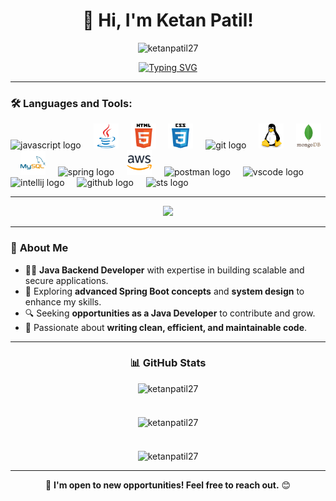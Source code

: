 <h1 align="center">👋 Hi, I'm Ketan Patil!</h1>
<p align="center"> 
  <img src="https://komarev.com/ghpvc/?username=ketanpatil27&label=Profile%20views&color=0e75b6&style=flat" alt="ketanpatil27" width="150" height="30"/> 
</p>

<p align="center">
  <a href="https://git.io/typing-svg">
    <img src="https://readme-typing-svg.herokuapp.com?font=Fira+Code&pause=1000&color=0ACFCF&width=600&lines=🚀+Passionate+Java+Backend+Developer;Spring+Boot+Enthusiast+%7C+Web+Developer;Java+Backend+Developer+%7C+Spring+Boot+%7C+Microservices;" alt="Typing SVG" />
  </a>
</p>

---

<h3 align="left">🛠️ Languages and Tools:</h3>


<div align="left">
  <img src="https://cdn.jsdelivr.net/gh/devicons/devicon/icons/javascript/javascript-original.svg" height="40" alt="javascript logo" />
  <img width="12" />
  <img src="https://raw.githubusercontent.com/devicons/devicon/master/icons/java/java-original.svg" height="40" alt="java logo" />
  <img width="12" />
  <img src="https://raw.githubusercontent.com/devicons/devicon/master/icons/html5/html5-original-wordmark.svg" height="40" alt="html5 logo" />
  <img width="12" />
  <img src="https://raw.githubusercontent.com/devicons/devicon/master/icons/css3/css3-original-wordmark.svg" height="40" alt="css3 logo" />
  <img width="12" />
  <img src="https://www.vectorlogo.zone/logos/git-scm/git-scm-icon.svg" height="40" alt="git logo" />
  <img width="12" />
  <img src="https://raw.githubusercontent.com/devicons/devicon/master/icons/linux/linux-original.svg" height="40" alt="linux logo" />
  <img width="12" />
  <img src="https://raw.githubusercontent.com/devicons/devicon/master/icons/mongodb/mongodb-original-wordmark.svg" height="40" alt="mongodb logo" />
  <img width="12" />
  <img src="https://raw.githubusercontent.com/devicons/devicon/master/icons/mysql/mysql-original-wordmark.svg" height="40" alt="mysql logo" />
  <img width="12" />
  <img src="https://www.vectorlogo.zone/logos/springio/springio-icon.svg" height="40" alt="spring logo" />
  <img width="12" />
  <img src="https://raw.githubusercontent.com/devicons/devicon/master/icons/amazonwebservices/amazonwebservices-original-wordmark.svg" height="40" alt="aws logo" />
  <img width="12" />
  <img src="https://www.vectorlogo.zone/logos/getpostman/getpostman-icon.svg" height="40" alt="postman logo" />
  <img width="12" />
  <img src="https://cdn.jsdelivr.net/gh/devicons/devicon/icons/vscode/vscode-original.svg" height="40" alt="vscode logo" />
  <img width="12" />
  <img src="https://upload.wikimedia.org/wikipedia/commons/9/9c/IntelliJ_IDEA_Icon.svg" height="40" alt="intellij logo" />
  <img width="12" />
  <img src="https://cdn.jsdelivr.net/gh/devicons/devicon/icons/github/github-original.svg" height="40" alt="github logo" />
  <img width="12" />
  <img src="https://upload.wikimedia.org/wikipedia/commons/thumb/4/44/Spring_Framework_Logo_2018.svg/1200px-Spring_Framework_Logo_2018.svg.png" height="40" alt="sts logo" />
</div>

---

<p align="center">
  <img src="https://i.giphy.com/media/qgQUggAC3Pfv687qPC/giphy.gif" width="400px">
</p>

---

### 📌 **About Me**  
- 👨‍💻 **Java Backend Developer** with expertise in building scalable and secure applications.  
- 🌱 Exploring **advanced Spring Boot concepts** and **system design** to enhance my skills.  
- 🔍 Seeking **opportunities as a Java Developer** to contribute and grow.  
- 🚀 Passionate about **writing clean, efficient, and maintainable code**.   


---



<div align="center">

### 📊 **GitHub Stats**

<div align="center" style="display: flex; flex-direction: column; align-items: center; gap: 10px;">
  <img src="https://github-readme-stats.vercel.app/api?username=ketanpatil27&show_icons=true&locale=en" alt="ketanpatil27" />
  <br/>
  <img src="https://github-readme-streak-stats.herokuapp.com/?user=ketanpatil27&" alt="ketanpatil27" />
   <br/>
  <img src="https://github-readme-stats.vercel.app/api/top-langs?username=ketanpatil27&show_icons=true&locale=en&layout=compact" alt="ketanpatil27" />
</div>



---

🔹 **I'm open to new opportunities! Feel free to reach out.** 😊
</div>


  
